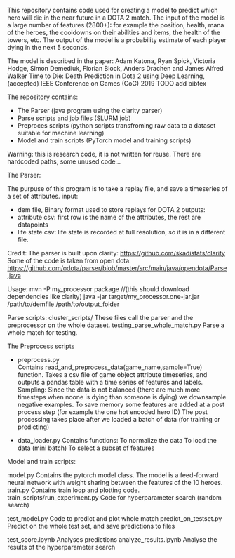 This repository contains code used for creating a model to predict which hero will die in the near future in a DOTA 2 match.
The input of the model is a large number of features (2800+): for example the position, health, mana of the heroes, the cooldowns on their abilities and items, the health of the towers, etc. 
The output of the model is a probability estimate of each player dying in the next 5 seconds.

The model is described in the paper:
Adam Katona, Ryan Spick, Victoria Hodge, Simon Demediuk, Florian Block, Anders Drachen and James Alfred Walker
Time to Die: Death Prediction in Dota 2 using Deep Learning, (accepted) IEEE Conference on Games (CoG) 2019
TODO add bibtex


The repository contains:
 - The Parser (java program using the clarity parser)
 - Parse scripts and job files (SLURM job)
 - Preproces scripts (python scripts transfroming raw data to a dataset suitable for machine learning)
 - Model and train scripts (PyTorch model and training scripts)

Warning: this is research code, it is not written for reuse. There are hardcoded paths, some unused code...


The Parser:

The purpuse of this program is to take a replay file, and save a timeseries of a set of attributes.
input: 
- dem file,  Binary format used to store replays for DOTA 2
outputs:
- attribute csv: first row is the name of the attributes, the rest are datapoints
- life state csv: life state is recorded at full resolution, so it is in a different file.

Credit:
The parser is built upon clarity: https://github.com/skadistats/clarity
Some of the code is taken from open dota: https://github.com/odota/parser/blob/master/src/main/java/opendota/Parse.java

Usage:
mvn -P my_processor package     //(this should download dependencies like clarity)
java -jar target/my_processor.one-jar.jar /path/to/demfile /path/to/output_folder


Parse scripts:
cluster_scripts/   These files call the parser and the preprocessor on the whole dataset.
testing_parse_whole_match.py   Parse a whole match for testing.


The Preprocess scripts

- preprocess.py  
Contains read_and_preprocess_data(game_name,sample=True) function. Takes a csv file of game object attribute timeseries, and outputs a pandas table with a time series of features and labels.
Sampling: Since the data is not balanced (there are much more timesteps when noone is dying than someone is dying) we downsample negative examples.
To save memory some features are added at a post process step (for example the one hot encoded hero ID)
The post processing takes place after we loaded a batch of data (for training or predicting)

- data_loader.py
Contains functions:
To normalize the data 
To load the data (mini batch)
To select a subset of features


Model and train scripts:

model.py  Contains the pytorch model class. The model is a feed-forward neural network with weight sharing between the features of the 10 heroes.
train.py  Contains train loop and plotting code. 
train_scripts/run_experiment.py  Code for hyperparameter search (random search)

test_model.py  Code to predict and plot whole match
predict_on_testset.py  Predict on the whole test set, and save predictions to files


test_score.ipynb  Analyses predictions
analyze_results.ipynb  Analyse the results of the hyperparameter search

